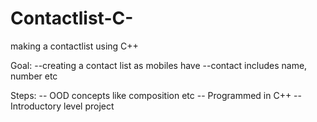 # Contactlist-C-
making a contactlist using C++

Goal:
--creating a contact list as mobiles have
--contact includes name, number etc

Steps:
-- OOD concepts like composition etc
-- Programmed in C++
-- Introductory level project
